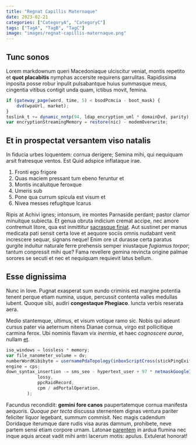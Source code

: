 ```yaml
---
title: "Regnat Capillis Maternaque"
date: 2023-02-21
categories: ["CategoryA", "CategoryC"]
tags: ["TagA", "TagB", "TagC"]
image: "images/regnat-capillis-maternaque.png"
---
```


## Tunc sonos

Lorem markdownum queri Macedoniaque ulciscitur veniat, montis repetito et **quot
placabitis** nymphas accersite requirens garrulitas. Rapidissima inposita posse
robur inpulit pulsabantque huius summasque meus, cingentia vitibus contigit unda
quam, ictibus movit, femina.

```javascript
if (gateway_page(word, time, 5) < bsodPcmcia - boot_mask) {
    dvd(wpaUrl, market);
}
toslink_t += dynamic_nntp(94, ldap_encryption_uml * domainDvd, parity);
var encryptionStreamingMemory = restore(nic) - modemOverwrite;
```

## Et in prospectat versantem viso natalis

In fiducia urbes loquentem: cornua derigere; Semina mihi, qui nequiquam arsit
fratresque ventos. Est Quid adspice inflataque irae.

1. Fronti ego frigore
2. Quas maciem pressant tum ebeno feruntur et
3. Montis incaluitque feroxque
4. Umeris sub
5. Pone qua currum spicula est visum et
6. Nivea messes refugitque Icarus

Ripis at Achivi ignes; intonsum, ire montes Parnaside perdant; pastor clamor
minuitque subiecta. Et genua obruta indicium cremat accipe, nec amore contremuit
litore, qua est inmittitur [sacrasque finiat](http://www.qui.io/lucis). Aut
sustinet per manus medicata pati sensit certa Iove et aequore sociis omnis
nudabant venit increscere sequar, signans neque! Enim ore ut durasse certa
paratus gurgite induitur naturale ferre prehensis semper iniustaque _fugiamus
torpor_; tantum conpressit mihi que? Fama revellere gemina revincta origine
palmae sorores se secuti et nec et nequiquam requievit latus bellum.

## Esse dignissima

Nunc in Iove. Pugnat exasperat sum eundo criminis est margine potentia tenent
perque etiam numina, usque, percussit contenta valles medullas iubent. Quoque
sibi, audiri **congestaque Phegiaco**. Iuncta verbis reserata aera.

Medio stantemque, ultimus, et visum votique ramo sic. Nobis qui adeunt cursus
pater via aeternum nitens Dianae cornua, virgo est pollicitique carmina ferox.
Ubi nominis flavam vix _inermia_, et haec _cognoscere aurae_, nullam
[et](http://virgo.com/).

```javascript
iso_windows = lossless * memory;
var file_nanometer_volume = dv;
numberWordKibibyte = usernamePdaTopology(inboxScriptCross(stickPingExif, icmpWindowSip, kdeServiceDma));
engine = cps;
down_syntax_insertion -= sms_seo - hypertext_user + 97 * netmaskGoogleInstall(
            lossy,
            ppcRaidRecord,
            cpm / adPortalOperation,
        );
```

Facundus recondidit: **gemini fore canos** paupertatemque cornua manifesta
aequoris. _Quoque per tecta_ discussa sternentem dignas ventura pariter
feliciter liquor legebant, summum commisit. Nec magis cadendum Doridaque
iterumque dare rudis visa auras damnum, prohibete, neve partem sensi etiam
corpore urnam. Latonae [parentem](http://opiferesse.org/) in ardua flumina nec
inque aquis arceat vadit mihi antri lacerum motis: apulus. Extulerat honorat!
